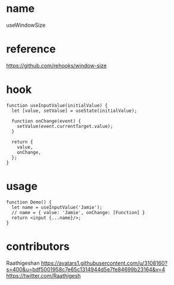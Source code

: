 # name

useWindowSize

# reference

https://github.com/rehooks/window-size

# hook

```
function useInputValue(initialValue) {
  let [value, setValue] = useState(initialValue);

  function onChange(event) {
    setValue(event.currentTarget.value);
  }

  return {
    value,
    onChange,
  };
}
```

# usage

```
function Demo() {
  let name = useInputValue('Jamie');
  // name = { value: 'Jamie', onChange: [Function] }
  return <input {...name}/>;
}
```

# contributors

Raathigeshan
https://avatars1.githubusercontent.com/u/3108160?s=400&u=bdf5001958c7e65c1314944d5e7fe84699b23164&v=4
https://twitter.com/Raathigesh
